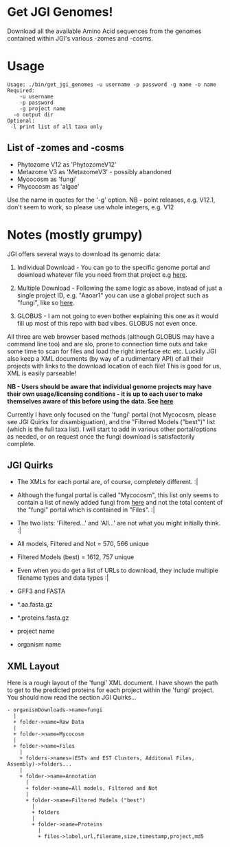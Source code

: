 # Get JGI Genomes!
Download all the available Amino Acid sequences from the genomes contained within JGI's various -zomes and -cosms.

# Usage
    Usage: ./bin/get_jgi_genomes -u username -p password -g name -o name
    Required:
    	-u username
    	-p password
    	-g project name
      -o output dir
    Optional:
     -l print list of all taxa only

## List of -zomes and -cosms

* Phytozome V12 as 'PhytozomeV12'
* Metazome V3 as 'MetazomeV3' - possibly abandoned
* Mycocosm as 'fungi'
* Phycocosm as 'algae'

Use the name in quotes for the '-g' option. NB - point releases, e.g. V12.1, don't seem to work, so please use whole integers, e.g. V12

# Notes (mostly grumpy)
JGI offers several ways to download its genomic data:

 1) Individual Download - You can go to the specific genome portal and download whatever file you need from that project e.g [here](http://genome.jgi.doe.gov/pages/dynamicOrganismDownload.jsf?organism=Aaoar1).
 
 2) Multiple Download - Following the same logic as above, instead of just a single project ID, e.g. "Aaoar1" you can use a global project such as "fungi", like so [here](http://genome.jgi.doe.gov/pages/dynamicOrganismDownload.jsf?organism=fungi).
 
 3) GLOBUS - I am not going to even bother explaining this one as it would fill up most of this repo with bad vibes. GLOBUS not even once.

All three are web browser based methods (although GLOBUS may have a command line too) and are slo, prone to connection time outs and take some time to scan for files and load the right interface etc etc. Luckily JGI also keep a XML documents (by way of a rudimentary API) of all their projects with links to the download location of each file! This is good for us, XML is easily parseable!

**NB - Users should be aware that individual genome projects may have their own usage/licensing conditions - it is up to each user to make themselves aware of this before using the data. See [here](https://github.com/guyleonard/get_jgi_genomes/blob/master/data_usage_and_download_policy.md)**

Currently I have only focused on the 'fungi' portal (not Mycocosm, please see JGI Quirks for disambiguation), and the "Filtered Models ("best")" list (which is the full taxa list). I will start to add in various other portal/options as needed, or on request once the fungi download is satisfactorily complete.

## JGI Quirks

 * The XMLs for each portal are, of course, completely different. :|
 
 * Although the fungal portal is called "Mycocosm", this list only seems to contain a list of newly added fungi from [here](http://jgi.doe.gov/our-science/science-programs/fungal-genomics/recent-fungal-genome-releases/) and not the total content of the "fungi" portal which is contained in "Files". :|
 
 * The two lists: 'Filtered...' and 'All...' are not what you might initially think. :|
  * All models, Filtered and Not = 570, 566 unique
  * Filtered Models (best) = 1612, 757 unique

 * Even when you do get a list of URLs to download, they include multiple filename types and data types :|
  * GFF3 and FASTA
  * \*.aa.fasta.gz 
  * \*.proteins.fasta.gz
  * project name
  * organism name

## XML Layout

Here is a rough layout of the 'fungi' XML document. I have shown the path to get to the predicted proteins for each project within the 'fungi' project. You should now read the section JGI Quirks...

    - organismDownloads->name=fungi
      |
      + folder->name=Raw Data
      |
      + folder->name=Mycocosm
      |
      + folder->name=Files
        |
        + folders->names=(ESTs and EST Clusters, Additonal Files, Assembly)->folders...
        |
        + folder->name=Annotation
          |
          + folder->name=All models, Filtered and Not
          |
          + folder->name=Filtered Models ("best")
            |
            + folders
            |
            + folder->name=Proteins
              |
              + files->label,url,filename,size,timestamp,project,md5